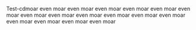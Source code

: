 Test-cdmoar
even moar
even moar
even moar
even moar
even moar
even moar
even moar
even moar
even moar
even moar
even moar
even moar
even moar
even moar
even moar
even moar
